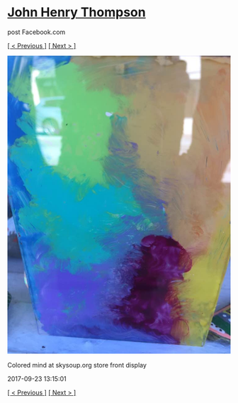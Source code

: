 # [John Henry Thompson](../README.md)
post Facebook.com

[[ < Previous ]](2017-09-26-6.md) [[ Next > ]](2017-09-23-2.md)

[![](../media/2017-09-23/Timeline-Photos-Colored-mind-at-skysoup-org-store-front-display.jpg)](../README.md)

Colored mind at skysoup.org store front display

2017-09-23 13:15:01

[[ < Previous ]](2017-09-26-6.md) [[ Next > ]](2017-09-23-2.md)